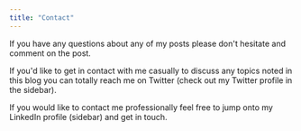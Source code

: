 ```yaml
---
title: "Contact"
---
```


If you have any questions about any of my posts please don't hesitate and comment on the post.

If you'd like to get in contact with me casually to discuss any topics noted in this blog you can totally reach me on Twitter (check out my Twitter profile in the sidebar).

If you would like to contact me professionally feel free to jump onto my LinkedIn profile (sidebar) and get in touch.